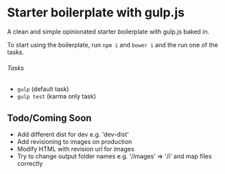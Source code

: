 # Starter boilerplate with gulp.js
A clean and simple opinionated starter boilerplate with gulp.js baked in.

To start using the boilerplate, run `npm i` and `bower i` and the  run one of the tasks.

###### Tasks
* `gulp` (default task)
* `gulp test` (karma only task)

## Todo/Coming Soon
* Add different dist for dev e.g. 'dev-dist'
* Add revisioning to images on production
* Modify HTML with revision url for images
* Try to change output folder names e.g. '/images' => '/i' and map files correctly
